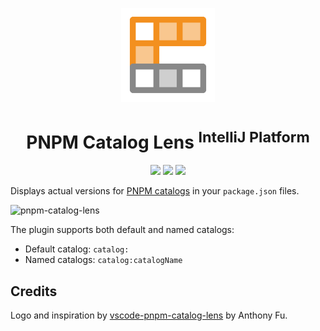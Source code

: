 <p align="center">
  <img src="./res/logo.png" height="150" alt="pnpm-lens-logo">
</p>

<h1 align="center">PNPM Catalog Lens <sup>IntelliJ Platform</sup></h1>

<p align="center">
<img src="https://github.com/skoch13/pnpm-catalog-lens/workflows/Build/badge.svg">
<a href="https://plugins.jetbrains.com/plugin/26883"><img src="https://img.shields.io/jetbrains/plugin/v/26883.svg"></a>
<a href="https://plugins.jetbrains.com/plugin/26883"><img src="https://img.shields.io/jetbrains/plugin/d/26883.svg"></a>
</p>

<!-- Plugin description -->
Displays actual versions for [PNPM catalogs](https://pnpm.io/catalogs) in your `package.json` files.
<!-- Plugin description end -->

![pnpm-catalog-lens](https://github.com/user-attachments/assets/cdc82e61-5c36-42ac-b5e6-40a92c001a97)


The plugin supports both default and named catalogs:

- Default catalog: `catalog:`
- Named catalogs: `catalog:catalogName`

## Credits

Logo and inspiration by [vscode-pnpm-catalog-lens](https://github.com/antfu/vscode-pnpm-catalog-lens) by Anthony Fu.  
